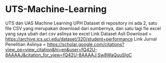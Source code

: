 # UTS-Machine-Learning
UTS dan UAS Machine Learning UPH
Dataset di repository ini ada 2, satu file CSV yang merupakan download dari sumbernya, dan satu lagi fie excel yang saya ubah dari csv aslinya ke excel
Link Dataset Asli Download = https://archive.ics.uci.edu/dataset/320/student+performance
Link Jurnal Penelitian Aslinya = https://scholar.google.com/citations?view_op=view_citation&hl=en&user=fQ42U-8AAAAJ&citation_for_view=fQ42U-8AAAAJ:Sw8WaQuuSIgC
